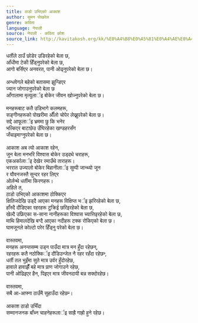 ```yaml
---
title: ठाडो उभिएको आकाश
author: सुमन पोखरेल
genre: कविता
language: नेपाली
source: नेपाली - कविता कोश
source_link: http://kavitakosh.org/kk/%E0%A4%B8%E0%A5%81%E0%A4%AE%E0%A4%A8_%E0%A4%AA%E0%A5%8B%E0%A4%96%E0%A4%B0%E0%A5%87%E0%A4%B2
---
```


धर्तीले ठाउँ छोडेर उडिरहेको बेला छ,  
आँधीमा टेकी हिँड्‍नुपरेको बेला छ,  
आगो बर्सिएर अनवरत, पानी ओढ्‍नुपरेको बेला छ।  
   
अन्धवेगले बहेको बतासमा झुन्डिएर  
ज्यान जोगाउनुपरेको बेला छ  
आँगालामा मृत्युलार्इ बोकेर जीवन खोज्नुपरेको बेला छ।  
   
मनहरूबाट कतै उडिभागे कलमहरू,  
सङ्गीनहरूको पोखरीमा औँलो चोपेर लेख्नुपरेको बेला छ।  
सद्दे आफूलार्इ भ्रममा छु कि भनेर  
भत्किएर बाटाछेउ उँघिरहेका खण्डहरसँग  
जँचाइमाग्नुपरेको बेला छ।  
   
आकाश अब त्यो आकाश रहेन,  
जुन बेला मनभरि विश्वास बोकेर उड्‍दथे चराहरू,  
एकअर्कालार्इ देखेर रमाउँथे ताराहरू।  
भररात उज्यालो बोकेर बिहानीलार्इ सुम्पी जान्थ्यो जून  
र यौवनजस्तै सुन्दर रहर लिएर  
ओर्लन्थे धर्तीमा किरणहरू।  
अहिले त,  
ठाडो उभिएको आकाशमा ठोक्किएर  
क्षितिजदेखि उड्‍दै आएका मनहरू विक्षिप्त भर्इ झरिरहेको बेला छ,  
हाँस्दै दौडिएका रहरहरू टुक्रिई छरिइरहेको बेला छ,  
खेल्दै उफ्रिएका स-साना नानीहरूका विश्वास च्यात्तिइरहेको बेला छ,  
माथि हिमालदेखि बग्दै आएका नदीहरू टक्क रोकिएको बेला छ।  
घामजूनले कोल्टो परेर हिँड्‍नु परेको बेला छ।  
   
वास्तवमा,  
मनहरू अनन्तसम्म उड्‍न पाउँदा मात्र मन हुँदा रहेछन्,  
रहरहरू कतै नठोक्किर्इ दौडिउन्जेल नै रहर रहँदा रहेछन्‍,  
धर्ती तल भुइँमा सुते मात्र उर्वर हुँदोरहेछ,  
हावाले हावाझैँ बहे मात्र प्राण जोगाउने रहेछ,  
पानी ओढिइएर हैन, पिइएर मात्र जीवनदायी बन्न सक्दोरहेछ।  
   
वास्तवमा,  
सबै आ-आफ्ना ठाउँमै सुहाउँदा रहेछन्‍।  
   
आकाश ठाडो उभिँदा  
सम्मानजनक बाँच्न चाहनेहरूलार्इ साह्रै गाह्रो हुने रहेछ।
